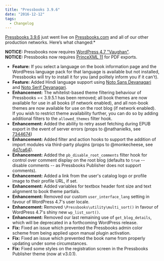 ```yaml
---
title: "Pressbooks 3.9.6"
date: "2016-12-12"
tags: 
  - Changelog
---
```


[Pressbooks 3.9.6](https://github.com/pressbooks/pressbooks/releases/tag/v3.9.6) just went live on [Pressbooks.com](https://pressbooks.com) and all of our other production networks. Here’s what changed:\*

**NOTICE:** Pressbooks now requires [WordPress 4.7 "Vaughan"](https://wordpress.org/news/2016/12/vaughan/).  
**NOTICE:** Pressbooks now requires [PrinceXML 11](http://www.princexml.com/download/) for PDF exports.

- **Feature:** If you select a language on the book information page and the WordPress language pack for that language is available but not installed, Pressbooks will try to install it for you (and politely inform you if it can't).
- **Feature:** Added Hindi language support using [Noto Sans Devanagari](https://www.google.com/get/noto/#sans-deva) and [Noto Serif Devanagari](https://www.google.com/get/noto/#serif-deva).
- **Enhancement:** The whitelist-based theme filtering behaviour of Pressbooks =< 3.9.5.1 has been removed; all book themes are now available for use in all books (if network enabled), and all non-book themes are now available for use on the root blog (if network enabled). If you wish to restrict theme availability further, you can do so by adding additional filters to the `allowed_themes` filter hook.
- **Enhancement:** Added the ability to retry asset fetching during EPUB export in the event of server errors (props to @nathanielks, see [7344674](https://github.com/pressbooks/pressbooks/commit/7344674f823517ed7eb2fef462a4795f7182ce56))
- **Enhancement:** Added filter and action hooks to support the addition of import modules via third-party plugins (props to @monkecheese, see [4d7ca64](https://github.com/pressbooks/pressbooks/commit/4d7ca649ec3b6c05c40e1c5bb8f92beb1de5ea30)).
- **Enhancement:** Added the `pb_disable_root_comments` filter hook for control over comment display on the root blog (defaults to `true` -- disable comments -- as Pressbooks Publisher does not support comments).
- **Enhancement:** Added a link from the user's catalog logo or profile image to their profile URL, if set.
- **Enhancement:** Added variables for textbox header font size and text alignment to book theme partials.
- **Enhancement:** Removed our custom `user_interface_lang` setting in favour of WordPress 4.7's user locale.
- **Enhancement:** Removed `\Pressbooks\utility\multi_sort()` in favour of WordPress 4.7's shiny new `wp_list_sort()`.
- **Enhancement:** Removed our last remaining use of `get_blog_details`, which will be deprecated in a forthcoming WordPress release.
- **Fix:** Fixed an issue which prevented the Pressbooks admin color scheme from being applied upon manual plugin activation.
- **Fix:** Fixed an issue which prevented the book name from properly updating under some circumstances.
- **Fix:** Fixed some styles on the registration screen in the Pressbooks Publisher theme (now at v3.0.1).
